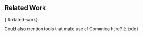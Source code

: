## Related Work
{:#related-work}

Could also mention tools that make use of Comunica here?
{:.todo}
